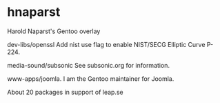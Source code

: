 hnaparst
=========

Harold Naparst's Gentoo overlay

dev-libs/openssl  Add nist use flag to enable NIST/SECG Elliptic Curve P-224.

media-sound/subsonic See subsonic.org for information.

www-apps/joomla.  I am the Gentoo maintainer for Joomla.

About 20 packages in support of leap.se


